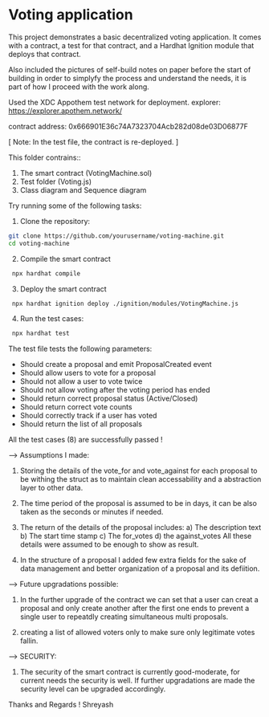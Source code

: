 # Voting application

This project demonstrates a basic decentralized voting application. It comes with a contract, a test for that contract, and a Hardhat Ignition module that deploys that contract.

Also included the pictures of self-build notes on paper before the start of building in order to simplyfy the process and understand the needs, it is part of how I proceed with the work along.

Used the XDC Appothem test network for deployment.
explorer: https://explorer.apothem.network/

contract address: 0x666901E36c74A7323704Acb282d08de03D06877F

[ Note: In the test file, the contract is re-deployed. ]

This folder contrains::

1. The smart contract (VotingMachine.sol)
2. Test folder (Voting.js)
3. Class diagram and Sequence diagram 


Try running some of the following tasks:

 1. Clone the repository:
   ```bash
   git clone https://github.com/yourusername/voting-machine.git
   cd voting-machine
```
2. Compile the smart contract
```bash
 npx hardhat compile
```
3. Deploy the smart contract
```bash
 npx hardhat ignition deploy ./ignition/modules/VotingMachine.js
```
4. Run the test cases:
```bash
 npx hardhat test
```

The test file tests the following parameters:

- Should create a proposal and emit ProposalCreated event
- Should allow users to vote for a proposal
- Should not allow a user to vote twice
- Should not allow voting after the voting period has ended
- Should return correct proposal status (Active/Closed)
- Should return correct vote counts
- Should correctly track if a user has voted
- Should return the list of all proposals


All the test cases (8) are successfully passed !


--> Assumptions I made:

1. Storing the details of the vote_for and vote_against for each proposal to be withing the struct as to maintain clean accessability and a abstraction layer to other data.

2. The time period of the proposal is assumed to be in days, it can be also taken as the seconds or minutes if needed.

3. The return of the details of the proposal includes:
   a) The description text
   b) The start time stamp
   c) The for_votes
   d) the against_votes
 All these details were assumed to be enough to show as result.

4. In the structure of a proposal I added few extra fields for the sake of data management and better organization of a proposal and its defiition.



--> Future upgradations possible:

1. In the further upgrade of the contract we can set that a user can creat a proposal and only create another after the first one ends to prevent a single user to repeatdly creating simultaneous multi proposals.

2. creating a list of allowed voters only to make sure only legitimate votes fallin.



--> SECURITY:

1. The security of the smart contract is currently good-moderate, for current needs the security is well. If further upgradations are made the security level can be upgraded accordingly.


Thanks and Regards !
Shreyash



